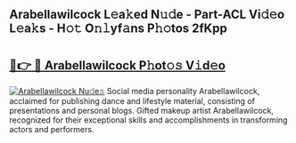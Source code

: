 ## Arabellawilcock L𝚎a𝚔ed N𝚞𝚍e - Part-ACL Vi𝚍𝚎o L𝚎a𝚔s - H𝚘𝚝 O𝚗𝚕yf𝚊ns P𝚑𝚘tos 2fKpp

# <h2><a href="http://kf75rn.oniu.top/?m=Arabellawilcock">🔗👉 🔴 Arabellawilcock P𝚑ot𝚘𝚜 V𝚒d𝚎o</a></h2>

[![Arabellawilcock Nu𝚍e𝚜](https://i.imgur.com/0qMVB7G.gif)](http://kf75rn.oniu.top/?m=Arabellawilcock)
Social media personality Arabellawilcock, acclaimed for publishing dance and lifestyle material, consisting of presentations and personal blogs. Gifted makeup artist Arabellawilcock, recognized for their exceptional skills and accomplishments in transforming actors and performers.  
